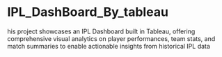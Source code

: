 # IPL_DashBoard_By_tableau
his project showcases an IPL Dashboard built in Tableau, offering comprehensive visual analytics on player performances, team stats, and match summaries to enable actionable insights from historical IPL data
